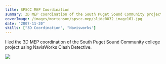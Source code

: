 ```yaml
---
title: SPSCC MEP Coordination
summary: 3D MEP coordination of the South Puget Sound Community project
coverImage: /images/mortenson/spscc-mep/slide0032_image161.jpg
date: "2007-11-20"
skills: ["3D Coordination", "Navisworks"]
---
```


I led the 3D MEP coordination of the South Puget Sound Community college project using NavisWorks Clash Detective.

![](/images/mortenson/spscc-mep/slide0032_image163.jpg)
